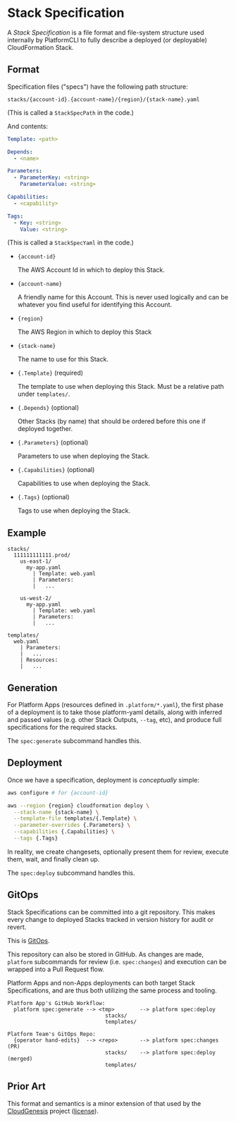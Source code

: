 # Stack Specification

A *Stack Specification* is a file format and file-system structure used
internally by PlatformCLI to fully describe a deployed (or deployable)
CloudFormation Stack.

## Format

Specification files ("specs") have the following path structure:

```
stacks/{account-id}.{account-name}/{region}/{stack-name}.yaml
```

(This is called a `StackSpecPath` in the code.)

And contents:

```yaml
Template: <path>

Depends:
  - <name>

Parameters:
  - ParameterKey: <string>
    ParameterValue: <string>

Capabilities:
  - <capability>

Tags:
  - Key: <string>
    Value: <string>
```

(This is called a `StackSpecYaml` in the code.)

- `{account-id}`

  The AWS Account Id in which to deploy this Stack.

- `{account-name}`

  A friendly name for this Account. This is never used logically and can be
  whatever you find useful for identifying this Account.

- `{region}`

  The AWS Region in which to deploy this Stack

- `{stack-name}`

  The name to use for this Stack.

- `{.Template}` (required)

  The template to use when deploying this Stack. Must be a relative path under
  `templates/`.

- `{.Depends}` (optional)

  Other Stacks (by name) that should be ordered before this one if deployed
  together.

- `{.Parameters}` (optional)

  Parameters to use when deploying the Stack.

- `{.Capabilities}` (optional)

  Capabilities to use when deploying the Stack.

- `{.Tags}` (optional)

  Tags to use when deploying the Stack.

## Example

```
stacks/
  111111111111.prod/
    us-east-1/
      my-app.yaml
        | Template: web.yaml
        | Parameters:
        |   ...

    us-west-2/
      my-app.yaml
        | Template: web.yaml
        | Parameters:
        |   ...

templates/
  web.yaml
    | Parameters:
    |   ...
    | Resources:
    |   ...
```

## Generation

For Platform Apps (resources defined in `.platform/*.yaml`), the first phase of
a deployment is to take those platform-yaml details, along with inferred and
passed values (e.g. other Stack Outputs, `--tag`, etc), and produce full
specifications for the required stacks.

The `spec:generate` subcommand handles this.

## Deployment

Once we have a specification, deployment is _conceptually_ simple:

```sh
aws configure # for {account-id}

aws --region {region} cloudformation deploy \
  --stack-name {stack-name} \
  --template-file templates/{.Template} \
  --parameter-overrides {.Parameters} \
  --capabilities {.Capabilities} \
  --tags {.Tags}
```

In reality, we create changesets, optionally present them for review, execute
them, wait, and finally clean up.

The `spec:deploy` subcommand handles this.

## GitOps

Stack Specifications can be committed into a git repository. This makes every
change to deployed Stacks tracked in version history for audit or revert.

This is [GitOps][].

[gitops]: https://about.gitlab.com/topics/gitops/

This repository can also be stored in GitHub. As changes are made, `platform`
subcommands for review (i.e. `spec:changes`) and execution can be wrapped into a
Pull Request flow.

Platform Apps and non-Apps deployments can both target Stack Specifications, and
are thus both utilizing the same process and tooling.

```
Platform App's GitHub Workflow:
  platform spec:generate --> <tmp>        --> platform spec:deploy
                               stacks/
                               templates/

Platform Team's GitOps Repo:
  {operator hand-edits}  --> <repo>       --> platform spec:changes (PR)
                               stacks/    --> platform spec:deploy (merged)
                               templates/
```

## Prior Art

This format and semantics is a minor extension of that used by the
[CloudGenesis][cg] project ([license][cg-license]).

[cg]: https://github.com/LifeWay/CloudGenesis
[cg-license]: https://github.com/LifeWay/CloudGenesis/blob/8a2fdffa0e83c45bf118b1a6102b5b31a8fdfcd7/LICENSE
